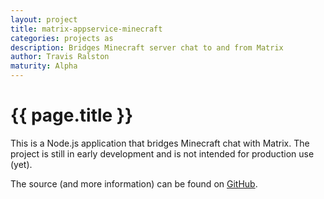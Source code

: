 ```yaml
---
layout: project
title: matrix-appservice-minecraft
categories: projects as
description: Bridges Minecraft server chat to and from Matrix
author: Travis Ralston
maturity: Alpha
---
```


# {{ page.title }}

This is a Node.js application that bridges Minecraft chat with Matrix. The project is still in early development and is not intended for production use (yet).

The source (and more information) can be found on [GitHub](https://github.com/turt2live/matrix-appservice-minecraft).
